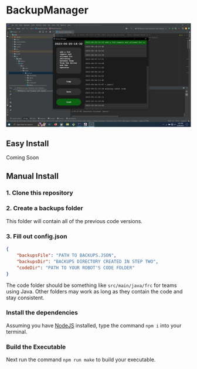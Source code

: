# BackupManager
![Screenshot](backupmanager.PNG)
## Easy Install
Coming Soon
## Manual Install
### 1. Clone this repository
### 2. Create a backups folder
This folder will contain all of the previous code versions.
### 3. Fill out config.json
```json
{
	"backupsFile": "PATH TO BACKUPS.JSON",
	"backupsDir": "BACKUPS DIRECTORY CREATED IN STEP TWO",
	"codeDir": "PATH TO YOUR ROBOT'S CODE FOLDER"
}
```
The code folder should be something like ```src/main/java/frc``` for teams using Java.
Other folders may work as long as they contain the code and stay consistent.
### Install the dependencies
Assuming you have [NodeJS](https://nodejs.org) installed, type the command ```npm i``` into your terminal.
### Build the Executable
Next run the command ```npm run make``` to build your executable.
